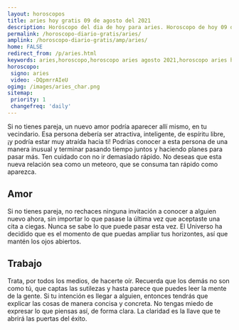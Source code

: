 ```yaml
---
layout: horoscopos
title: aries hoy gratis 09 de agosto del 2021 
description: Horóscopo del dia de hoy para aries. Horoscopo de hoy 09 de agosto del 2021. Las predicciones de amor, trabajo, vida personal gratis.
permalink: /horoscopo-diario-gratis/aries/
amplink: /horoscopo-diario-gratis/amp/aries/
home: FALSE
redirect_from: /p/aries.html
keywords: aries,horoscopo,horoscopo aries agosto 2021,horoscopo aries hoy,tarot aries agosto 2021,horoscopo aries,tarot aries hoy,horoscopo de hoy,horoscopo diario,tarot del amor,horoscopo de hoy aries,horoscopo diario del tarot, Horoscopo de hoy aries 09 de agosto del 2021,horóscopo del día,signos zodiacales 2021, el horoscopo de hoy
horoscopo:
 signo: aries
 video: -DQpmrrAIeU
ogimg: /images/aries_char.png
sitemap:
 priority: 1
 changefreq: 'daily'
---
```



Si no tienes pareja, un nuevo amor podría aparecer allí mismo, en tu vecindario. Esa persona debería ser atractiva, inteligente, de espíritu libre, ¡y podría estar muy atraída hacia ti! Podrías conocer a esta persona de una manera inusual y terminar pasando tiempo juntos y haciendo planes para pasar más. Ten cuidado con no ir demasiado rápido. No deseas que esta nueva relación sea como un meteoro, que se consuma tan rápido como aparezca.

## Amor

Si no tienes pareja, no rechaces ninguna invitación a conocer a alguien nuevo ahora, sin importar lo que pasase la última vez que aceptaste una cita a ciegas. Nunca se sabe lo que puede pasar esta vez. El Universo ha decidido que es el momento de que puedas ampliar tus horizontes, así que mantén los ojos abiertos.

## Trabajo

Trata, por todos los medios, de hacerte oír. Recuerda que los demás no son como tú, que captas las sutilezas y hasta parece que puedes leer la mente de la gente. Si tu intención es llegar a alguien, entonces tendrás que explicar las cosas de manera concisa y concreta. No tengas miedo de expresar lo que piensas así, de forma clara. La claridad es la llave que te abrirá las puertas del éxito.